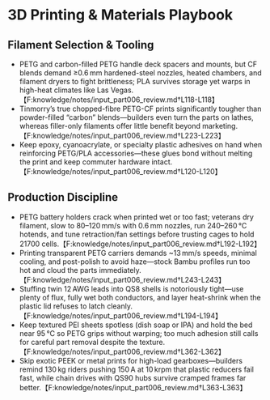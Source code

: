# 3D Printing & Materials Playbook

## Filament Selection & Tooling
- PETG and carbon-filled PETG handle deck spacers and mounts, but CF blends demand ≥0.6 mm hardened-steel nozzles, heated chambers, and filament dryers to fight brittleness; PLA survives storage yet warps in high-heat climates like Las Vegas.【F:knowledge/notes/input_part006_review.md†L118-L118】
- Tinmorry’s true chopped-fibre PETG-CF prints significantly tougher than powder-filled “carbon” blends—builders even turn the parts on lathes, whereas filler-only filaments offer little benefit beyond marketing.【F:knowledge/notes/input_part006_review.md†L223-L223】
- Keep epoxy, cyanoacrylate, or specialty plastic adhesives on hand when reinforcing PETG/PLA accessories—these glues bond without melting the print and keep commuter hardware intact.【F:knowledge/notes/input_part006_review.md†L120-L120】

## Production Discipline
- PETG battery holders crack when printed wet or too fast; veterans dry filament, slow to 80–120 mm/s with 0.6 mm nozzles, run 240–260 °C hotends, and tune retraction/fan settings before trusting cages to hold 21700 cells.【F:knowledge/notes/input_part006_review.md†L192-L192】
- Printing transparent PETG carriers demands ~13 mm/s speeds, minimal cooling, and post-polish to avoid haze—stock Bambu profiles run too hot and cloud the parts immediately.【F:knowledge/notes/input_part006_review.md†L243-L243】
- Stuffing twin 12 AWG leads into QS8 shells is notoriously tight—use plenty of flux, fully wet both conductors, and layer heat-shrink when the plastic lid refuses to latch cleanly.【F:knowledge/notes/input_part006_review.md†L194-L194】
- Keep textured PEI sheets spotless (dish soap or IPA) and hold the bed near 95 °C so PETG grips without warping; too much adhesion still calls for careful part removal despite the texture.【F:knowledge/notes/input_part006_review.md†L362-L362】
- Skip exotic PEEK or metal prints for high-load gearboxes—builders remind 130 kg riders pushing 150 A at 10 krpm that plastic reducers fail fast, while chain drives with QS90 hubs survive cramped frames far better.【F:knowledge/notes/input_part006_review.md†L363-L363】
